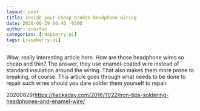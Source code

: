 ```yaml
---
layout: post
title: Inside your cheap broken headphone wiring
date: 2020-08-29 00:40 -0500
author: quorten
categories: [raspberry-pi]
tags: [raspberry-pi]
---
```


Wow, really interesting article here.  How are those headphone wires
so cheap and thin?  The answer, they use enamel-coated wire instead of
standard insulation around the wiring.  That also makes them more
prone to breaking, of course.  This article goes through what needs to
be done to repair such wires should you dare solder them yourself to
repair.

20200829/https://hackaday.com/2016/11/22/iron-tips-soldering-headphones-and-enamel-wire/
